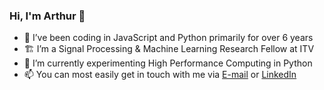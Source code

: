### Hi, I'm Arthur 👋

- 🔭 I’ve been coding in JavaScript and Python primarily for over 6 years
- 🏗️ I’m a Signal Processing & Machine Learning Research Fellow at ITV
- 🌱 I’m currently experimenting High Performance Computing in Python
- 📫 You can most easily get in touch with me via [E-mail](mailto:arthurgs2007@gmail.com) or [LinkedIn](https://www.linkedin.com/in/gonsalesarthur/)
